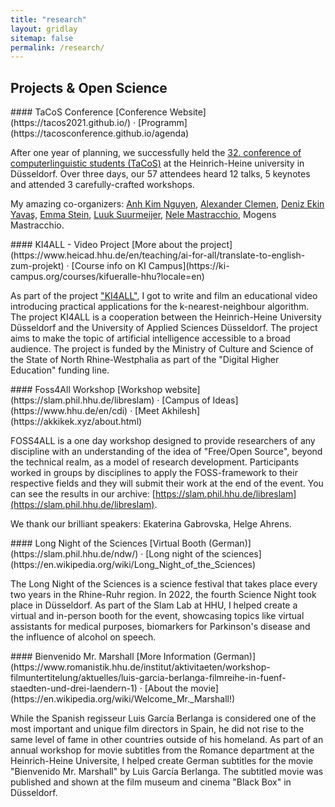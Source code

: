 ```yaml
---
title: "research"
layout: gridlay
sitemap: false
permalink: /research/
---
```


<style>
img{
  border-radius: 10px;
}
.col-md-3 {
  margin-top:10px;
  margin-bottom:10px;
  padding:0px;
  display:block;
  overflow:hidden;
  text-align:center;
  display: table-cell;
  background: white;
  border-radius: 20px;
  height: auto;
}
iframe {
  margin:0;
  padding:0;
  width: 175px;
  display: inline;
  vertical-align: middle;
}
</style>

## Projects & Open Science

<div class="jumbotron">
<div class="col-md-12 col-sm-12">
#### TaCoS Conference
[Conference Website](https://tacos2021.github.io/)  ·  [Programm](https://tacosconference.github.io/agenda)

After one year of planning, we successfully held the [32. conference of computerlinguistic students (TaCoS)](https://tacosconference.github.io) at the Heinrich-Heine university in Düsseldorf. Over three days, our 57 attendees heard 12 talks, 5 keynotes and attended 3 carefully-crafted workshops.

My amazing co-organizers: [Anh Kim Nguyen](https://twitter.com/BraveMoneyLute), [Alexander Clemen](http://alexander-clemen.de/), [Deniz Ekin Yavaş](https://www.linkedin.com/in/deniz-ekin-yavas-511309253/?originalSubdomain=de), [Emma Stein](https://www.linkedin.com/in/emma-stein-19362722a/?originalSubdomain=de), [Luuk Suurmeijer](https://luuksuurmeijer.github.io/), [Nele Mastracchio](https://slam.phil.hhu.de/authors/nele/), Mogens Mastracchio.
</div>
</div>

<div class="jumbotron">
<div class="col-md-12 col-sm-12">
#### KI4ALL - Video Project
[More about the project](https://www.heicad.hhu.de/en/teaching/ai-for-all/translate-to-english-zum-projekt)  ·  [Course info on KI Campus](https://ki-campus.org/courses/kifueralle-hhu?locale=en)

As part of the project ["KI4ALL"](https://www.heicad.hhu.de/en/teaching/ai-for-all/translate-to-english-zum-projekt), I got to write and film an educational video introducing practical applications for the k-nearest-neighbour algorithm. The project KI4ALL is a cooperation between the Heinrich-Heine University Düsseldorf and the University of Applied Sciences Düsseldorf. The project aims to make the topic of artificial intelligence accessible to a broad audience. The project is funded by the Ministry of Culture and Science of the State of North Rhine-Westphalia as part of the "Digital Higher Education" funding line.
</div>
</div>

<div class="jumbotron">
<div class="col-md-12 col-sm-12">
#### Foss4All Workshop
[Workshop website](https://slam.phil.hhu.de/libreslam) · [Campus of Ideas](https://www.hhu.de/en/cdi) · [Meet Akhilesh](https://akkikek.xyz/about.html)

FOSS4ALL is a one day workshop designed to provide researchers of any discipline with an understanding of the idea of "Free/Open Source", beyond the technical realm, as a model of research development. Participants worked in groups by disciplines to apply the FOSS-framework to their respective fields and they will submit their work at the end of the event. You can see the results in our archive: [https://slam.phil.hhu.de/libreslam](https://slam.phil.hhu.de/libreslam).

We thank our brilliant speakers: Ekaterina Gabrovska, Helge Ahrens.
</div>
</div>

<div class="jumbotron">
<div class="col-md-12 col-sm-12">
#### Long Night of the Sciences
[Virtual Booth (German)](https://slam.phil.hhu.de/ndw/) · [Long night of the sciences](https://en.wikipedia.org/wiki/Long_Night_of_the_Sciences)

The Long Night of the Sciences is a science festival that takes place every two years in the Rhine-Ruhr region. In 2022, the fourth Science Night took place in Düsseldorf. As part of the Slam Lab at HHU, I helped create a virtual and in-person booth for the event, showcasing topics like virtual assistants for medical purposes, biomarkers for Parkinson's disease and the influence of alcohol on speech.
</div>
</div>

<div class="jumbotron">
<div class="col-md-12 col-sm-12">
#### Bienvenido Mr. Marshall
[More Information (German)](https://www.romanistik.hhu.de/institut/aktivitaeten/workshop-filmuntertitelung/aktuelles/luis-garcia-berlanga-filmreihe-in-fuenf-staedten-und-drei-laendern-1)  ·  [About the movie](https://en.wikipedia.org/wiki/Welcome_Mr._Marshall!)

While the Spanish regisseur Luis García Berlanga is considered one of the most important and unique film directors in Spain, he did not rise to the same level of fame in other countries outside of his homeland. As part of an annual workshop for movie subtitles from the Romance department at the Heinrich-Heine Universite, I helped create German subtitles for the movie "Bienvenido Mr. Marshall" by Luis García Berlanga. The subtitled movie was published and shown at the film museum and cinema "Black Box" in Düsseldorf. 
</div>
</div>